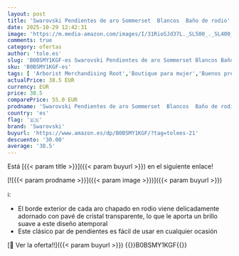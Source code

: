 ```yaml
---
layout: post
title: 'Swarovski Pendientes de aro Sommerset  Blancos  Baño de rodio'
date: 2025-10-29 12:42:31
image: 'https://m.media-amazon.com/images/I/31RioSJd37L._SL500_._SL400_.jpg'
comments: true
category: ofertas
author: 'tole.es'
slug: 'B0BSMY1KGF-es Swarovski Pendientes de aro Sommerset Blancos Baño de rodio'
sku: 'B0BSMY1KGF-es'
tags: [ 'Arborist Merchandising Root','Boutique para mujer','Buenos precios en moda','Compre 2, obtenga un 10 % de descuento','Compre 2, obtenga un 10 % de descuento JWL','Fashion Women','Fashion Womens Jewellery','Influencer Favourites','Jewellery','Joyería para mujer','Moda','Moda Mujer','Pendientes para mujer','Premium Brands','Premium Collection (1)','Self Service','Softlines | Jewelry | Co-gender','Special Features Stores','Swarovski','Top Brands Fashion Selection','Top Brands Fashion Women','Top Brands Fashion Womens Jewellery','Top Fashion Picks','Wardrobe Essentials','c8538d25-3af9-48d3-aeff-5f3ce5572a36_0','c8538d25-3af9-48d3-aeff-5f3ce5572a36_1001','c8538d25-3af9-48d3-aeff-5f3ce5572a36_1501','c8538d25-3af9-48d3-aeff-5f3ce5572a36_1701','c8538d25-3af9-48d3-aeff-5f3ce5572a36_1801','c8538d25-3af9-48d3-aeff-5f3ce5572a36_2101','c8538d25-3af9-48d3-aeff-5f3ce5572a36_5101','c8538d25-3af9-48d3-aeff-5f3ce5572a36_601','c8538d25-3af9-48d3-aeff-5f3ce5572a36_7301','c8538d25-3af9-48d3-aeff-5f3ce5572a36_7601','swarovski','🇪🇸', ]
actualPrice: 38.5 EUR
currency: EUR
price: 38.5
comparePrice: 55.0 EUR
prodname: 'Swarovski Pendientes de aro Sommerset  Blancos  Baño de rodio'
country: 'es'
flag: '🇪🇸'
brand: 'Swarovski'
buyurl: 'https://www.amazon.es/dp/B0BSMY1KGF/?tag=tolees-21'
descuento: '30.00'
average: '38.5'
---
```


Está [{{< param title >}}]({{< param buyurl >}}) en el siguiente enlace!

[![{{< param prodname >}}]({{< param image >}})]({{< param buyurl >}})

ℹ️:

- El borde exterior de cada aro chapado en rodio viene delicadamente adornado con pavé de cristal transparente, lo que le aporta un brillo suave a este diseño atemporal
- Este clásico par de pendientes es fácil de usar en cualquier ocasión

[🛒 Ver la oferta!!]({{< param buyurl >}})
{{<world>}}B0BSMY1KGF{{</world>}}
